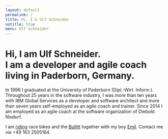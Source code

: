 ```yaml
---
layout: default
permalink: /
title: Hi, I´m Ulf Schneider
notitle: true
menu: Ulf Schneider
---
```


<h1 class="fs-3 lh-1 mrb-2">Hi, I am <strong class="inline-block">Ulf Schneider</strong>.<br>I am a developer and agile coach living in Paderborn, Germany.</h1>

In 1996 I graduated at the University of Paderborn (Dipl.-Wirt. Inform.). Throughout 25 years in the software industry, I was more than ten years with IBM Global Services as a developer and software architect and more than seven years self-employed as an agile coach and trainer. Since 2014 I am employed as an agile coach at the software organization of Diebold Nixdorf.

I am [riding](/cross-the-alps/) race bikes and the [Bullitt](/2016-10-02/) together with my boy [Emil](/emil-is-ready-for-the-beach/). Contact me via +49 163 2505164.
